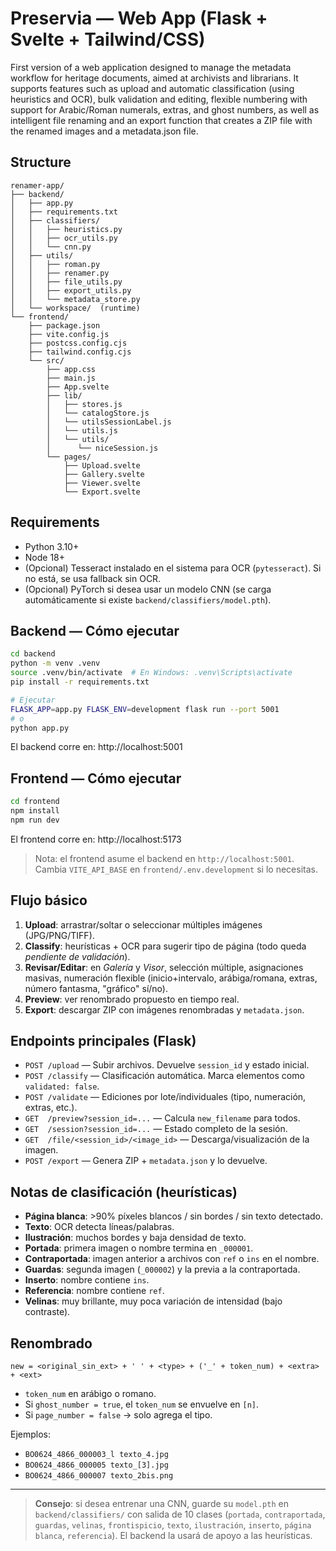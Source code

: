 # Preservia — Web App (Flask + Svelte + Tailwind/CSS)

First version of a web application designed to manage the metadata workflow for heritage documents, aimed at archivists and librarians. It supports features such as upload and automatic classification (using heuristics and OCR), bulk validation and editing, flexible numbering with support for Arabic/Roman numerals, extras, and ghost numbers, as well as intelligent file renaming and an export function that creates a ZIP file with the renamed images and a metadata.json file.

## Structure
```
renamer-app/
├── backend/
│   ├── app.py
│   ├── requirements.txt
│   ├── classifiers/
│   │   ├── heuristics.py
│   │   ├── ocr_utils.py
│   │   └── cnn.py
│   ├── utils/
│   │   ├── roman.py
│   │   ├── renamer.py
│   │   ├── file_utils.py
│   │   ├── export_utils.py
│   │   └── metadata_store.py
│   └── workspace/  (runtime)
└── frontend/
    ├── package.json
    ├── vite.config.js
    ├── postcss.config.cjs
    ├── tailwind.config.cjs
    └── src/
        ├── app.css
        ├── main.js
        ├── App.svelte
        ├── lib/
        │   ├── stores.js
        │   └── catalogStore.js
        │   └── utilsSessionLabel.js
        │   └── utils.js        
        │   └── utils/
        │      └── niceSession.js
        └── pages/
            ├── Upload.svelte
            ├── Gallery.svelte
            ├── Viewer.svelte
            └── Export.svelte
```

## Requirements
- Python 3.10+
- Node 18+
- (Opcional) Tesseract instalado en el sistema para OCR (`pytesseract`). Si no está, se usa fallback sin OCR.
- (Opcional) PyTorch si desea usar un modelo CNN (se carga automáticamente si existe `backend/classifiers/model.pth`).

## Backend — Cómo ejecutar
```bash
cd backend
python -m venv .venv
source .venv/bin/activate  # En Windows: .venv\Scripts\activate
pip install -r requirements.txt

# Ejecutar
FLASK_APP=app.py FLASK_ENV=development flask run --port 5001
# o
python app.py
```
El backend corre en: http://localhost:5001

## Frontend — Cómo ejecutar
```bash
cd frontend
npm install
npm run dev
```
El frontend corre en: http://localhost:5173

> Nota: el frontend asume el backend en `http://localhost:5001`. Cambia `VITE_API_BASE` en `frontend/.env.development` si lo necesitas.

## Flujo básico
1. **Upload**: arrastrar/soltar o seleccionar múltiples imágenes (JPG/PNG/TIFF).
2. **Classify**: heurísticas + OCR para sugerir tipo de página (todo queda *pendiente de validación*).
3. **Revisar/Editar**: en *Galería* y *Visor*, selección múltiple, asignaciones masivas, numeración flexible (inicio+intervalo, arábiga/romana, extras, número fantasma, "gráfico" sí/no).
4. **Preview**: ver renombrado propuesto en tiempo real.
5. **Export**: descargar ZIP con imágenes renombradas y `metadata.json`.

## Endpoints principales (Flask)
- `POST /upload` — Subir archivos. Devuelve `session_id` y estado inicial.
- `POST /classify` — Clasificación automática. Marca elementos como `validated: false`.
- `POST /validate` — Ediciones por lote/individuales (tipo, numeración, extras, etc.).
- `GET  /preview?session_id=...` — Calcula `new_filename` para todos.
- `GET  /session?session_id=...` — Estado completo de la sesión.
- `GET  /file/<session_id>/<image_id>` — Descarga/visualización de la imagen.
- `POST /export` — Genera ZIP + `metadata.json` y lo devuelve.

## Notas de clasificación (heurísticas)
- **Página blanca**: >90% píxeles blancos / sin bordes / sin texto detectado.
- **Texto**: OCR detecta líneas/palabras.
- **Ilustración**: muchos bordes y baja densidad de texto.
- **Portada**: primera imagen o nombre termina en `_000001`.
- **Contraportada**: imagen anterior a archivos con `ref` o `ins` en el nombre.
- **Guardas**: segunda imagen (`_000002`) y la previa a la contraportada.
- **Inserto**: nombre contiene `ins`.
- **Referencia**: nombre contiene `ref`.
- **Velinas**: muy brillante, muy poca variación de intensidad (bajo contraste).

## Renombrado
`new = <original_sin_ext> + ' ' + <type> + ('_' + token_num) + <extra> + <ext>`  
- `token_num` en arábigo o romano.
- Si `ghost_number = true`, el `token_num` se envuelve en `[n]`.
- Si `page_number = false` → solo agrega el tipo.

Ejemplos:
- `BO0624_4866_000003_l texto_4.jpg`
- `BO0624_4866_000005 texto_[3].jpg`
- `BO0624_4866_000007 texto_2bis.png`

---

> **Consejo**: si desea entrenar una CNN, guarde su `model.pth` en `backend/classifiers/` con salida de 10 clases (`portada`, `contraportada`, `guardas`, `velinas`, `frontispicio`, `texto`, `ilustración`, `inserto`, `página blanca`, `referencia`). El backend la usará de apoyo a las heurísticas.
